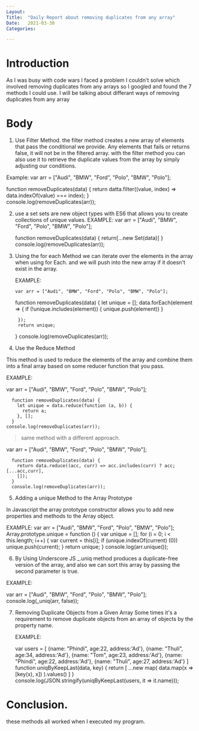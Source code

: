 ```yaml
---
Layout:
Title:	"Daily Report about removing duplicates from any array"
Date:	2021-03-30
Categories:

---
```


# Introduction
As I was busy with code wars I faced a problem I couldn't solve which involved removing duplicates 
from any arrays so I googled and found the 7 methods I could use.
I will be talking about differant ways of removing duplicates from any array

# Body

1. Use Filter Method.
the filter method creates a new array of elements that pass the conditional we provide.
Any elements that fails or returns false, it will not be in the filtered array.
with the filter method you can also use it to retrieve the duplicate values from the 
array by simply adjusting our conditions.

Example:
   var arr = ["Audi", "BMW", "Ford", "Polo", "BMW", "Polo"];

   function removeDuplicates(data) {
     return datta.filter((value, index) => data.indexOf(value) === index);
   }  
   console.log(removeDuplicates(arr));

2. use a set
sets are new object types with ES6 that allows you to create collections of unique values.
 EXAMPLE: 
      var arr = ["Audi", "BMW", "Ford", "Polo", "BMW", "Polo"];

      function removeDuplicates(data) {
        return[...new Set(data)]
      }
      console.log(removeDuplicates(arr));

3. Using the for each Method
we can iterate over the elements in the array when using for Each.
and we will push into the new array if it doesn't exist in the array.

    EXAMPLE:
      
       var arr = ["Audi", "BMW", "Ford", "Polo", "BMW", "Polo"];

      function removeDuplicates(data) {
        let unique = [];
        data.forEach(element => {
        if (!unique.includes(element)) {
          unique.push(element))
        }

        });
        return unique;
      }
      console.log(removeDuplicates(arr));

4. Use the Reduce Method

This method is used to reduce the elements of the array and combine them into a final
array based on some reducer function that you pass.

EXAMPLE:

  var arr = ["Audi", "BMW", "Ford", "Polo", "BMW", "Polo"];

      function removeDuplicates(data) {
        let unique = data.reduce(function (a, b)) {
          return a;
        }, [];
      }
    console.log(removeDuplicates(arr));

> same method with a different approach.

   var arr = ["Audi", "BMW", "Ford", "Polo", "BMW", "Polo"];

      function removeDuplicates(data) {
        return data.reduce((acc, curr) => acc.includes(curr) ? acc; [...acc,curr], 
        []);
      }
      console.log(removeDuplicates(arr));

5. Adding a unique Method to the Array Prototype

In Javascript the array prototype constructor allows you to add new properties and methods to the Array object.

   EXAMPLE:
    var arr = ["Audi", "BMW", "Ford", "Polo", "BMW", "Polo"];
    Array.prototype.unique = function () {
      var unique = [];
      for (i = 0; i < this.length; i++) {
        var current = this[i];
        if (unique.indexOf(current) (0))
        unique.push(current);
      }
      return unique;
    }
    console.log(arr.unique());

6. By Using Underscore JS
_.uniq method produces a duplicate-free version of the array, and also we can sort this array by passing the second
parameter is true.

  EXAMPLE:

   var arr = ["Audi", "BMW", "Ford", "Polo", "BMW", "Polo"];
   console.log(_uniq(arr, false));

7. Removing Duplicate Objects from a Given Array
Some times it's a requirement to remove duplicate objects from an array of objects by the property name.

   EXAMPLE:

    var users = [
      {name: "Phindi", age:22, address:'Ad'},
      {name: "Thuli", age:34, address:'Ad'},
      {name: "Tom", age:23, address:'Ad'},
      {name: "Phindi", age:22, address:'Ad'},
      {name: "Thuli", age:27, address:'Ad'}
    ]
    function uniqByKeepLast(data, key) {
      return [
        ...new map(
          data.map(x => [key(x), x])
        ).values()
      ]
    }
    console.log(JSON.stringify(uniqByKeepLast(users, it => it.name)));

# Conclusion.

these methods all worked when I executed my program.